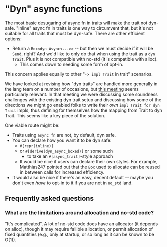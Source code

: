 # "Dyn" async functions

The most basic desugaring of async fn in traits will make the trait not dyn-safe. "Inline" async fn in traits is one way to circumvent that, but it's not suitable for all traits that must be dyn-safe. There are other efficient options:

- Return a `Box<dyn Async<...>>` -- but then we must decide if it will be `Send`, right? And we'd like to only do that when using the trait as a `dyn Trait`. Plus it is not compatible with no-std (it is compatible with alloc).
  - This comes down to needing some form of opt-in.

This concern applies equally to other "`-> impl Trait` in trait" scenarios.

We have looked at revising how "dyn traits" are handled more generally in the lang team on a number of occasions, but [this meeting](https://github.com/rust-lang/lang-team/blob/master/design-meeting-minutes/2020-01-13-dyn-trait-and-coherence.md) seems particularly relevant. In that meeting we were discussing some soundness challenges with the existing dyn trait setup and discussing how some of the directions we might go enabled folks to write their _own_ `impl Trait for dyn Trait` impls, thus defining for themselves how the mapping from Trait to dyn Trait. This seems like a key piece of the solution.

One viable route might be:

- Traits using `async fn` are not, by default, dyn safe.
- You can declare how you want it to be dyn safe:
  - `#[repr(inline)]`
  - or `#[derive(dyn_async_boxed)]` or some such
    - to take an `#[async_trait]`-style approach
  - It would be nice if users can declare their own styles. For example, Matthias247 pointed out that the `Box` used to allocate can be reused in between calls for increased efficiency.
- It would also be nice if there's an easy, decent default -- maybe you don't even _have_ to opt-in to it if you are not in `no_std` land.

## Frequently asked questions

### What are the limitations around allocation and no-std code?

"It's complicated". A lot of no-std code does have an allocator (it depends on alloc), though it may require fallible allocation, or permit allocation of fixed quantities (e.g., only at startup, or so long as it can be known to be O(1)).
